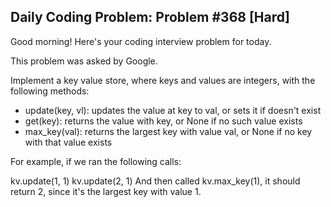 ## Daily Coding Problem: Problem #368 [Hard]

Good morning! Here's your coding interview problem for today.

This problem was asked by Google.

Implement a key value store, where keys and values are integers, with the following methods:

- update(key, vl): updates the value at key to val, or sets it if doesn't exist
- get(key): returns the value with key, or None if no such value exists
- max_key(val): returns the largest key with value val, or None if no key with that value exists

For example, if we ran the following calls:

kv.update(1, 1)
kv.update(2, 1)
And then called kv.max_key(1), it should return 2, since it's the largest key with value 1.
